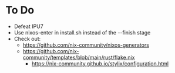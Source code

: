 # To Do

- Defeat IPU7
- Use nixos-enter in install.sh instead of the --finish stage
- Check out:
	- https://github.com/nix-community/nixos-generators
	- https://github.com/nix-community/templates/blob/main/rust/flake.nix
        - https://nix-community.github.io/stylix/configuration.html
